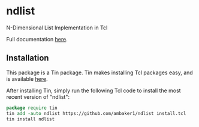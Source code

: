 # ndlist
N-Dimensional List Implementation in Tcl

Full documentation [here](https://raw.githubusercontent.com/ambaker1/ndlist/main/doc/ndlist.pdf).

## Installation
This package is a Tin package. 
Tin makes installing Tcl packages easy, and is available [here](https://github.com/ambaker1/Tin).

After installing Tin, simply run the following Tcl code to install the most recent version of "ndlist":
```tcl
package require tin
tin add -auto ndlist https://github.com/ambaker1/ndlist install.tcl
tin install ndlist
```
